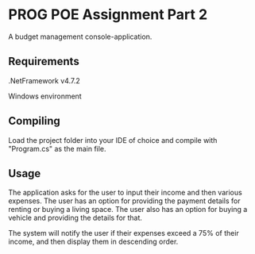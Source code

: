 # PROG POE Assignment Part 2
A budget management console-application.

## Requirements
.NetFramework v4.7.2

Windows environment

## Compiling
Load the project folder into your IDE of choice and compile with "Program.cs" as the main file.

## Usage
The application asks for the user to input their income and then various expenses.
The user has an option for providing the payment details for renting or buying a living space.
The user also has an option for buying a vehicle and providing the details for that.

The system will notify the user if their expenses exceed a 75% of their income, and then display them in descending order.
